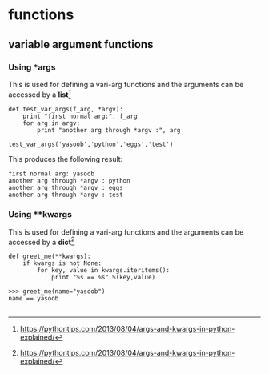 # functions

## variable argument functions

### Using *args
This is used for defining a vari-arg functions and the arguments
can be accessed by a **list**[^1]

	def test_var_args(f_arg, *argv):
	    print "first normal arg:", f_arg
	    for arg in argv:
	        print "another arg through *argv :", arg
	
	test_var_args('yasoob','python','eggs','test')

This produces the following result:

	first normal arg: yasoob
	another arg through *argv : python
	another arg through *argv : eggs
	another arg through *argv : test

### Using **kwargs
This is used for defining a vari-arg functions and the arguments
can be accessed by a **dict**[^1]


	def greet_me(**kwargs):
	    if kwargs is not None:
	        for key, value in kwargs.iteritems():
	            print "%s == %s" %(key,value)
	
	>>> greet_me(name="yasoob")
	name == yasoob

## 
[^1]: https://pythontips.com/2013/08/04/args-and-kwargs-in-python-explained/
